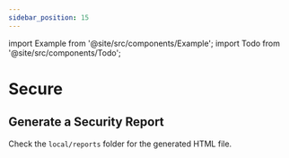 ```yaml
---
sidebar_position: 15
---
```

import Example from '@site/src/components/Example';
import Todo from '@site/src/components/Todo';

# Secure

<Todo />

## Generate a Security Report

<Example label="Sandbox Environment" code="ddev console security:report" />
<Example label="Cloud Environments" code="php scripts/console/bin/console security:report" />

Check the `local/reports` folder for the generated HTML file.
